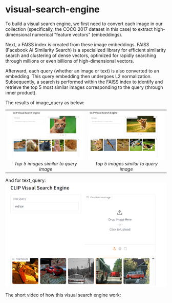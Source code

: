 # visual-search-engine
To build a visual search engine, we first need to convert each image in our collection (specifically, the COCO 2017 dataset in this case) to extract high-dimensional numerical "feature vectors" (embeddings).

Next, a FAISS index is created from these image embeddings. FAISS (Facebook AI Similarity Search) is a specialized library for efficient similarity search and clustering of dense vectors, optimized for rapidly searching through millions or even billions of high-dimensional vectors.

Afterward, each query (whether an image or text) is also converted to an embedding. This query embedding then undergoes L2 normalization. Subsequently, a search is performed within the FAISS index to identify and retrieve the top 5 most similar images corresponding to the query (through inner product).

The results of image_query as below:
<table style="width:100%;">
  <tr>
    <td style="width:50%; text-align:center;">
      <img src="images/result_cat.PNG" alt="serach based of cat image" style="width:100%;">
      <br>
      <em>Top 5 images similar to query image</em>
    </td>
    <td style="width:50%; text-align:center;">
      <img src="images/result_dog.PNG" alt="serach based of dog image" style="width:100%;">
      <br>
      <em>Top 5 images similar to query image</em>
    </td>
  </tr>
</table>

And for text_query:
![Application Screenshot](images/result-car.PNG " Top 2 image similar to text query")

The short video of how this visual search engine work:
